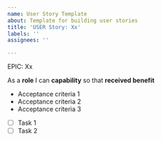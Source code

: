```yaml
---
name: User Story Template
about: Template for building user stories
title: 'USER Story: Xx'
labels: ''
assignees: ''

---
```


EPIC: Xx

As a **role** I can **capability** so that **received benefit**

- Acceptance criteria 1
- Acceptance criteria 2
- Acceptance criteria 3

- [ ] Task 1
- [ ] Task 2
